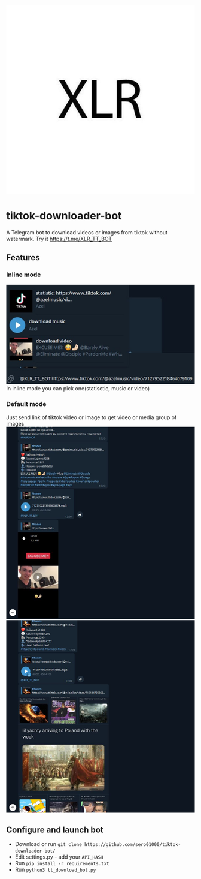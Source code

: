 [![XLR](/img/xlr.jpg)](https://t.me/XLR_TT_BOT)
# tiktok-downloader-bot
A Telegram bot to download videos or images from tiktok without watermark. Try it https://t.me/XLR_TT_BOT

## Features
### Inline mode
  [![Example](/img/inline_example.jpg)](https://t.me/XLR_TT_BOT)
  In inline mode you can pick one(statisctic, music or video)

### Default mode
  Just send link of tiktok video or image to get video or media group of images
  ![ExampleVideo](/img/video_xlr.JPG)
  ![ExampleImages](/img/images_xlr.JPG)
  
## Configure and launch bot
  - Download or run `git clone https://github.com/sero01000/tiktok-downloader-bot/`
  - Edit settings.py - add your `API_HASH`
  - Run `pip install -r requirements.txt`
  - Run `python3 tt_download_bot.py`
